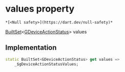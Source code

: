 


# values property




    *[<Null safety>](https://dart.dev/null-safety)*




[BuiltSet](https://pub.dev/documentation/built_collection/5.1.1/built_collection/BuiltSet-class.html)&lt;[GDeviceActionStatus](../../third_party_yonomi_graphql_schema_schema.docs.schema.gql/GDeviceActionStatus-class.md)> values
  







## Implementation

```dart
static BuiltSet<GDeviceActionStatus> get values =>
    _$gDeviceActionStatusValues;
```








